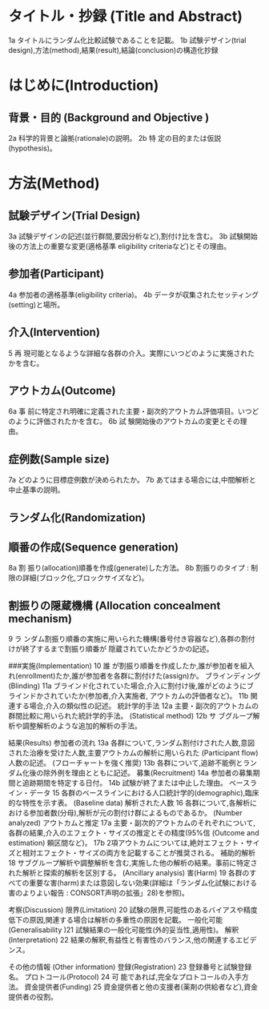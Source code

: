 # タイトル・抄録 (Title and Abstract) 
1a タイトルにランダム化比較試験であることを記載。 
1b 試験デザイン(trial design),方法(method),結果(result),結論(conclusion)の構造化抄録

# はじめに(Introduction)

## 背景・目的 (Background and Objective ) 
2a 科学的背景と論拠(rationale)の説明。 
2b 特 定の目的または仮説(hypothesis)。 

# 方法(Method) 

## 試験デザイン(Trial Design)
3a 試験デザインの記述(並行群間,要因分析など),割付け比を含む。 
3b 試験開始後の方法上の重要な変更(適格基準 eligibility criteriaなど)とその理由。 

## 参加者(Participant)
4a  参加者の適格基準(eligibility criteria)。 
4b  データが収集されたセッティング(setting)と場所。 

## 介入(Intervention)
5 再 現可能となるような詳細な各群の介入。実際にいつどのように実施されたかを含む。 

## アウトカム(Outcome)
6a 事 前に特定され明確に定義された主要・副次的アウトカム評価項目。いつどのように評価されたかを含む。 
6b 試 験開始後のアウトカムの変更とその理由。 

## 症例数(Sample size)
7a  どのように目標症例数が決められたか。 
7b  あてはまる場合には,中間解析と中止基準の説明。 

## ランダム化(Randomization) 
## 順番の作成(Sequence generation)
8a 割 振り(allocation)順番を作成(generate)した方法。 
8b  割振りのタイプ : 制限の詳細(ブロック化,ブロックサイズなど)。 

## 割振りの隠蔵機構 (Allocation concealment mechanism)
9 ラ ンダム割振り順番の実施に用いられた機構(番号付き容器など),各群の割付けが終了するまで割振り順番が 隠蔵されていたかどうかの記述。 

###実施(Implementation)   10 誰 が割振り順番を作成したか,誰が参加者を組入れ(enrollment)たか,誰が参加者を各群に割付けた(assign)か。 
ブラインディング(Blinding)  11a  ブラインド化されていた場合,介入に割付け後,誰がどのようにブラインドかされていたか(参加者,介入実施者, 
アウトカムの評価者など)。 
11b  関連する場合,介入の類似性の記述。 
統計学的手法   12a  主要・副次的アウトカムの群間比較に用いられた統計学的手法。 
(Statistical method)   12b サ ブグループ解析や調整解析のような追加的解析の手法。 
 
結果(Results) 
参加者の流れ   13a 各群について,ランダム割付けされた人数,意図された治療を受けた人数,主要アウトカムの解析に用いられた 
(Participant flow) 人数の記述。 
(フローチャートを強く推奨)  13b 各群について,追跡不能例とランダム化後の除外例を理由とともに記述。 
募集(Recruitment)   14a 参加者の募集期間と追跡期間を特定する日付。 
14b 試験が終了または中止した理由。 
ベースライン・データ   15 各群のベースラインにおける人口統計学的(demographic),臨床的な特性を示す表。 
(Baseline data) 
解析された人数   16 各群について,各解析における参加者数(分母),解析が元の割付け群によるものであるか。 
(Number analyzed) 
アウトカムと推定   17a 主要・副次的アウトカムのそれぞれについて,各群の結果,介入のエフェクト・サイズの推定とその精度(95%信 
(Outcome and estimation) 頼区間など)。 
17b 2項アウトカムについては,絶対エフェクト・サイズと相対エフェクト・サイズの両方を記載することが推奨される。 
補助的解析   18 サブグループ解析や調整解析を含む,実施した他の解析の結果。事前に特定された解析と探索的解析を区別する。 
(Ancillary analysis) 
害(Harm)   19 各群のすべての重要な害(harm)または意図しない効果(詳細は「ランダム化試験における害のよりよい報告 : 
CONSORT声明の拡張」28)を参照)。 
 
考察(Discussion) 
限界(Limitation)   20 試験の限界,可能性のあるバイアスや精度低下の原因,関連する場合は解析の多重性の原因を記載。 
一般化可能(Generalisability )21 試験結果の一般化可能性(外的妥当性,適用性)。 
解釈(Interpretation)   22 結果の解釈,有益性と有害性のバランス,他の関連するエビデンス。 
 
その他の情報 
(Other information) 
登録(Registration)   23  登録番号と試験登録名。 
プロトコール(Protocol)   24 可 能であれば,完全なプロトコールの入手方法。 
資金提供者(Funding)   25  資金提供者と他の支援者(薬剤の供給者など),資金提供者の役割。 